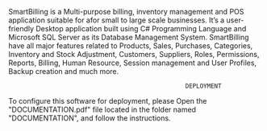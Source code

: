 SmartBilling is a Multi-purpose billing, inventory management and POS application suitable for afor small to large scale businesses.
 It’s a user-friendly Desktop application built using C# Programming Language and Microsoft SQL Server as its Database Management System.
 SmartBilling have all major features related to Products, Sales, Purchases, Categories, Inventory and Stock Adjustment, Customers, 
 Suppliers, Roles, Permissions, Reports, Billing, Human Resource, Session management and User Profiles, Backup creation and much more.

                                                     DEPLOYMENT

To configure this software for deployment, please Open the "DOCUMENTATION.pdf" file located in the folder named "DOCUMENTATION", and follow the instructions.
